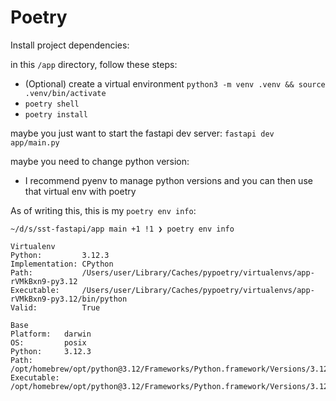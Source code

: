 # Poetry

Install project dependencies:

in this `/app` directory, follow these steps:

- (Optional) create a virtual environment `python3 -m venv .venv && source .venv/bin/activate`
- `poetry shell`
- `poetry install`

maybe you just want to start the fastapi dev server:
`fastapi dev app/main.py`

maybe you need to change python version:

- I recommend pyenv to manage python versions and you can then use that virtual env with poetry

As of writing this, this is my `poetry env info`:

```
~/d/s/sst-fastapi/app main +1 !1 ❯ poetry env info

Virtualenv
Python:         3.12.3
Implementation: CPython
Path:           /Users/user/Library/Caches/pypoetry/virtualenvs/app-rVMkBxn9-py3.12
Executable:     /Users/user/Library/Caches/pypoetry/virtualenvs/app-rVMkBxn9-py3.12/bin/python
Valid:          True

Base
Platform:   darwin
OS:         posix
Python:     3.12.3
Path:       /opt/homebrew/opt/python@3.12/Frameworks/Python.framework/Versions/3.12
Executable: /opt/homebrew/opt/python@3.12/Frameworks/Python.framework/Versions/3.12/bin/python3.12
```
